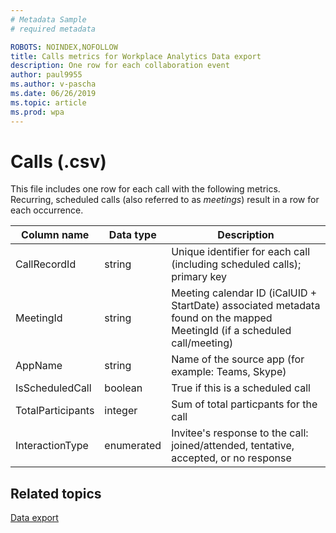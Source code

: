 ```yaml
---
# Metadata Sample
# required metadata

ROBOTS: NOINDEX,NOFOLLOW
title: Calls metrics for Workplace Analytics Data export
description: One row for each collaboration event
author: paul9955
ms.author: v-pascha
ms.date: 06/26/2019
ms.topic: article
ms.prod: wpa
---
```


# Calls (.csv)
 
This file includes one row for each call with the following metrics. Recurring, scheduled calls (also referred to as _meetings_) result in a row for each occurrence.

|Column name|Data type|Description|      
|-----------------|---------------|-----------------|      
| CallRecordId | string | Unique identifier for each call (including scheduled calls); primary key  |
| MeetingId | string | Meeting calendar ID (iCalUID + StartDate) associated metadata found on the mapped MeetingId (if a scheduled call/meeting) |
| AppName | string | Name of the source app (for example: Teams, Skype) |
| IsScheduledCall | boolean | True if this is a scheduled call |
| TotalParticipants | integer | Sum of total particpants for the call |
| InteractionType | enumerated | Invitee's response to the call: joined/attended, tentative, accepted, or no response |

## Related topics

[Data export](./data-access.md)